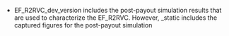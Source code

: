 * EF_R2RVC_dev_version includes the post-payout simulation results that are used to characterize the EF_R2RVC. However, _static includes the captured figures for the post-payout simulation
